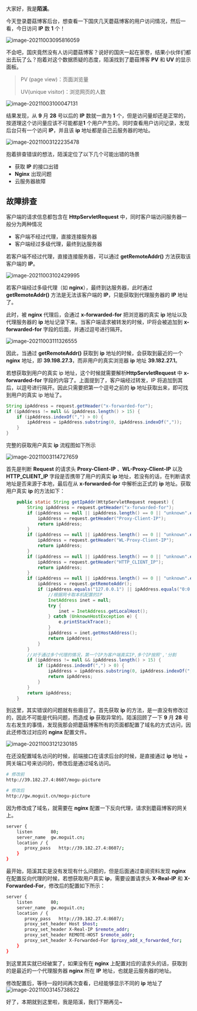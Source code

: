 大家好，我是**陌溪**。

今天登录蘑菇博客后台，想查看一下国庆几天蘑菇博客的用户访问情况，然后一看，今日访问 **IP** 数 **1** 个！

![image-20211003095816059](images/image-20211003095816059.png)

不会吧，国庆竟然没有人访问蘑菇博客？说好的国庆一起在家卷，结果小伙伴们都出去玩了么？抱着对这个数据质疑的态度，陌溪找到了蘑菇博客 **PV** 和 **UV** 的显示面板。

> PV (page view)：页面浏览量
>
> UV(unique visitor)：浏览网页的人数 

![image-20211003100047131](images/image-20211003100047131.png)

结果发现，从 **9** 月 **28** 号以后的 **IP** 数就一直为 **1** 个，但是访问量却还是正常的，按道理这个访问量应该不可能都是**1** 个用户产生的。同时查看用户访问记录，发现后台只有一个访问 **IP**，并且该 **ip** 地址都是自己云服务器的地址。

![image-20211003122235478](images/image-20211003122235478.png)

抱着排查错误的想法，陌溪定位了以下几个可能出错的场景

- 获取 **IP** 的接口出错
- **Nginx** 出现问题
- 云服务器故障

## 故障排查

客户端的请求信息都包含在 **HttpServletRequest** 中，同时客户端访问服务器一般分为两种情况

- 客户端不经过代理，直接连接服务器
- 客户端经过多级代理，最终到达服务器

若客户端不经过代理，直接连接服务器，可以通过 **getRemoteAddr()** 方法获取该客户端的 **IP**。

![image-20211003102429995](images/image-20211003102429995.png)

若客户端经过多级代理（如 **nginx**），最终到达服务器，此时通过  **getRemoteAddr()** 方法是无法该客户端的 **IP**，只能获取到代理服务器的 **IP** 地址了。

此时，被 **nginx** 代理后，会通过 **x-forwarded-for** 把浏览器的真实 **ip** 地址以及代理服务器的 **ip** 地址记录下来。当客户端请求被转发的时候，IP将会被追加到 **x-forwarded-for** 字段的后面，并通过逗号进行隔开。

![image-20211003111326555](images/image-20211003111326555.png)

因此，当通过 **getRemoteAddr()** 获取到 **ip** 地址的时候，会获取到最近的一个 **nginx** 地址，即 **39.198.27.3**，而非用户的真实浏览器 **ip** 地址 **39.182.27.1**。

若想获取到用户的真实 ip 地址，这个时候就需要解析**HttpServletRequest** 中 **x-forwarded-for**  字段的内容了。上面提到了，客户端经过转发，IP 将追加到其后，以逗号进行隔开。因此只需要把第一个逗号之前的 **ip** 地址获取出来，即可找到用户的真实 ip 地址了。

```java
String ipAddress = request.getHeader("x-forwarded-for");
if (ipAddress != null && ipAddress.length() > 15) {
    if (ipAddress.indexOf(",") > 0) {
        ipAddress = ipAddress.substring(0, ipAddress.indexOf(","));
    }
}
```

完整的获取用户真实 **ip** 流程图如下所示

![image-20211003114727659](images/image-20211003114727659.png)

首先是判断 **Request** 的请求头 **Proxy-Client-IP** 、**WL-Proxy-Client-IP** 以及 **HTTP_CLIENT_IP** 字段是否携带了用户的真实 **ip** 地址，若没有的话，在判断请求地址是否来源于本地，最后在从  **x-forwarded-for** 中解析出正式的 **ip** 地址。获取用户真实 **ip** 的方法如下：

```java
    public static String getIpAddr(HttpServletRequest request) {
        String ipAddress = request.getHeader("x-forwarded-for");
        if (ipAddress == null || ipAddress.length() == 0 || "unknown".equalsIgnoreCase(ipAddress)) {
            ipAddress = request.getHeader("Proxy-Client-IP");
            return ipAddress;
        }
        if (ipAddress == null || ipAddress.length() == 0 || "unknown".equalsIgnoreCase(ipAddress)) {
            ipAddress = request.getHeader("WL-Proxy-Client-IP");
            return ipAddress;
        }
        if (ipAddress == null || ipAddress.length() == 0 || "unknown".equalsIgnoreCase(ipAddress)) {
            ipAddress = request.getHeader("HTTP_CLIENT_IP");
            return ipAddress;
        }
        if (ipAddress == null || ipAddress.length() == 0 || "unknown".equalsIgnoreCase(ipAddress)) {
            ipAddress = request.getRemoteAddr();
            if (ipAddress.equals("127.0.0.1") || ipAddress.equals("0:0:0:0:0:0:0:1")) {
                //根据网卡取本机配置的IP
                InetAddress inet = null;
                try {
                    inet = InetAddress.getLocalHost();
                } catch (UnknownHostException e) {
                    e.printStackTrace();
                }
                ipAddress = inet.getHostAddress();
                return ipAddress;
            }
        }
        //对于通过多个代理的情况，第一个IP为客户端真实IP,多个IP按照','分割
        if (ipAddress != null && ipAddress.length() > 15) {
            if (ipAddress.indexOf(",") > 0) {
                ipAddress = ipAddress.substring(0, ipAddress.indexOf(","));
                return ipAddress;
            }
        }
        return ipAddress;
    }
```

到这里，其实错误的问题就有些眉目了。首先获取 **ip** 的方法，是一直没有修改过的，因此不可能是代码问题，而造成 **ip** 获取异常的。陌溪回顾了一下 **9** 月 **28** 号左右发生的事情，发现我那会把蘑菇博客所有的页面都配置了域名的方式访问，因此还修改过对应的 **nginx** 配置文件。

![image-20211003121230185](images/image-20211003121230185.png)

在还没配置域名访问的时候，前端接口在请求后台的时候，是直接通过 **ip** 地址 + 网关端口号来访问的，修改后是通过域名访问。

```bash
# 修改前
http://39.182.27.4:8607/mogu-picture

# 修改后
http://gw.moguit.cn/mogu-picture
```

因为修改成了域名，就需要在 **nginx** 配置一下反向代理，请求到蘑菇博客的网关上。

```bash
server {
    listen       80;
    server_name  gw.moguit.cn;
    location / {
       proxy_pass   http://39.182.27.4:8607/;
    }
}
```

最开始，陌溪其实是没有发现有什么问题的，但是后面通过查阅资料发现 **nginx** 在配置反向代理的时候，若想获取用户真实 **ip**，需要设置请求头 **X-Real-IP** 和  **X-Forwarded-For**，修改后的配置如下所示：

```bash
server {
    listen       80;
    server_name  gw.moguit.cn;
    location / {
       proxy_pass   http://39.182.27.4:8607/;
       proxy_set_header Host $host;
       proxy_set_header X-Real-IP $remote_addr;
       proxy_set_header REMOTE-HOST $remote_addr;
       proxy_set_header X-Forwarded-For $proxy_add_x_forwarded_for;
    }
}
```

到这里其实就已经破案了，如果没有在 **nginx** 上配置对应的请求头的话，获取到的是最近的一个代理服务器 **nginx** 所在 **IP** 地址，也就是云服务器的地址。

修改配置后，等待一段时间再次查看，已经能够显示不同的 **ip** 地址了![image-20211003145738822](images/image-20211003145738822.png)

好了，本期就到这里啦，我是陌溪，我们下期再见~










